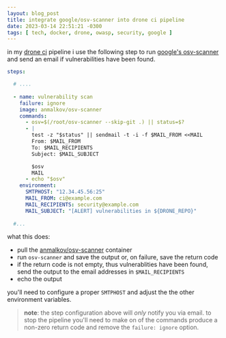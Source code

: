 ```yaml
---
layout: blog_post
title: integrate google/osv-scanner into drone ci pipeline
date: 2023-03-14 22:51:21 -0300
tags: [ tech, docker, drone, owasp, security, google ]
---
```


in my [drone ci][drone.io] pipeline i use the following step to run
[google's osv-scanner][osv-scanner] and send an email if vulnerabilities
have been found.

```yaml
steps:

  # ....
  
  - name: vulnerability scan
    failure: ignore
    image: anmalkov/osv-scanner
    commands:
      - osv=$(/root/osv-scanner --skip-git .) || status=$?
      - |
        test -z "$status" || sendmail -t -i -f $MAIL_FROM <<MAIL
        From: $MAIL_FROM
        To: $MAIL_RECIPIENTS
        Subject: $MAIL_SUBJECT

        $osv
        MAIL
      - echo "$osv"
    environment:
      SMTPHOST: "12.34.45.56:25"
      MAIL_FROM: ci@example.com
      MAIL_RECIPIENTS: security@example.com
      MAIL_SUBJECT: "[ALERT] vulnerabilities in ${DRONE_REPO}"
  
  #...
```

what this does:

- pull the [anmalkov/osv-scanner][anmalkov] container
- run `osv-scanner` and save the output or, on failure, save the return code
- if the return code is not empty, thus vulnerablities have been found,
  send the output to the email addresses in `$MAIL_RECIPIENTS`
- echo the output

you'll need to configure a proper `SMTPHOST` and adjust the the other
environment variables.

> **note**: the step configuration above will _only_ notify you via email.
> to stop the pipeline you'll need to make on of the commands produce a
> non-zero return code and remove the `failure: ignore` option.

[drone.io]: https://www.drone.io
[osv-scanner]: https://github.com/google/osv-scanner
[anmalkov]: https://hub.docker.com/r/anmalkov/osv-scanner/

